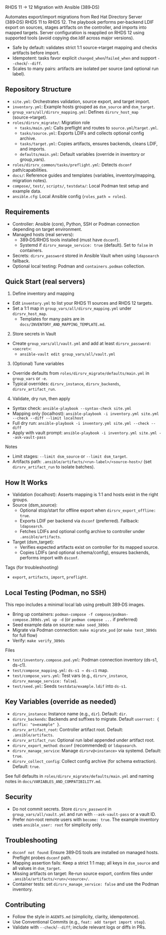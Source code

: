 RHDS 11 → 12 Migration with Ansible (389‑DS)

Automates export/import migrations from Red Hat Directory Server (389‑DS) RHDS 11 to RHDS 12. The playbook performs per‑backend LDIF export on sources, stages artifacts on the controller, and imports into mapped targets. Server configuration is reapplied on RHDS 12 using supported tools (avoid copying dse.ldif across major versions).

- Safe by default: validates strict 1:1 source→target mapping and checks artifacts before import.
- Idempotent: tasks favor explicit `changed_when`/`failed_when` and support `--check`/`--diff`.
- Scales to many pairs: artifacts are isolated per source (and optional run label).


## Repository Structure
- `site.yml`: Orchestrates validation, source export, and target import.
- `inventory.yml`: Example hosts grouped as `dsm_source` and `dsm_target`.
- `group_vars/all/dirsrv_mapping.yml`: Defines `dirsrv_host_map` (source→target).
- `roles/dirsrv_migrate/`: Migration role
  - `tasks/main.yml`: Calls preflight and routes to `source.yml`/`target.yml`.
  - `tasks/source.yml`: Exports LDIFs and collects optional config archive.
  - `tasks/target.yml`: Copies artifacts, ensures backends, cleans LDIF, and imports.
  - `defaults/main.yml`: Default variables (override in inventory or group_vars).
- `roles/dirsrv_common/tasks/preflight.yml`: Detects `dsconf` path/capabilities.
- `docs/`: Reference guides and templates (variables, inventory/mapping, migration notes).
- `compose/`, `test/`, `scripts/`, `testdata/`: Local Podman test setup and example data.
- `ansible.cfg`: Local Ansible config (`roles_path = roles`).


## Requirements
- Controller: Ansible (core), Python, SSH or Podman connection depending on target environment.
- Managed hosts (real servers):
  - 389‑DS/RHDS tools installed (must have `dsconf`).
  - Systemd if `dirsrv_manage_service: true` (default). Set to `false` in containers.
- Secrets: `dirsrv_password` stored in Ansible Vault when using `ldapsearch` fallback.
- Optional local testing: Podman and `containers.podman` collection.


## Quick Start (real servers)
1) Define inventory and mapping
- Edit `inventory.yml` to list your RHDS 11 sources and RHDS 12 targets.
- Set a 1:1 map in `group_vars/all/dirsrv_mapping.yml` under `dirsrv_host_map`.
  - Templates for many pairs are in `docs/INVENTORY_AND_MAPPING_TEMPLATE.md`.

2) Store secrets in Vault
- Create `group_vars/all/vault.yml` and add at least `dirsrv_password: <secret>`:
  - `ansible-vault edit group_vars/all/vault.yml`

3) (Optional) Tune variables
- Override defaults from `roles/dirsrv_migrate/defaults/main.yml` in `group_vars` or `-e`.
- Typical overrides: `dirsrv_instance`, `dirsrv_backends`, `dirsrv_artifact_run`.

4) Validate, dry run, then apply
- Syntax check: `ansible-playbook --syntax-check site.yml`
- Mapping only (localhost): `ansible-playbook -i inventory.yml site.yml --check --diff --limit localhost`
- Full dry run: `ansible-playbook -i inventory.yml site.yml --check --diff`
- Apply with vault prompt: `ansible-playbook -i inventory.yml site.yml --ask-vault-pass`

Notes
- Limit stages: `--limit dsm_source` or `--limit dsm_target`.
- Artifacts path: `.ansible/artifacts/<run-label>/<source-host>/` (set `dirsrv_artifact_run` to isolate batches).


## How It Works
- Validation (localhost): Asserts mapping is 1:1 and hosts exist in the right groups.
- Source (dsm_source):
  - Optional stop/start for offline export when `dirsrv_export_offline: true`.
  - Exports LDIF per backend via `dsconf` (preferred). Fallback: `ldapsearch`.
  - Fetches LDIFs and optional config archive to controller under `.ansible/artifacts`.
- Target (dsm_target):
  - Verifies expected artifacts exist on controller for its mapped source.
  - Copies LDIFs (and optional schema/config), ensures backends, performs import with `dsconf`.

Tags (for troubleshooting)
- `export`, `artifacts`, `import`, `preflight`.


## Local Testing (Podman, no SSH)
This repo includes a minimal local lab using prebuilt 389‑DS images.

- Bring up containers: `podman-compose -f compose/podman-compose.389ds.yml up -d` (or `podman compose ...` if preferred)
- Seed example data on source: `make seed_389ds`
- Migrate via Podman connection: `make migrate_pod` (or `make test_389ds` for full flow)
- Verify: `make verify_389ds`

Files
- `test/inventory.compose.pod.yml`: Podman connection inventory (ds-s1, ds-c1).
- `test/compose_mapping.yml`: `ds-s1 → ds-c1` map.
- `test/compose_vars.yml`: Test vars (e.g., `dirsrv_instance`, `dirsrv_manage_service: false`).
- `test/seed.yml`: Seeds `testdata/example.ldif` into `ds-s1`.


## Key Variables (override as needed)
- `dirsrv_instance`: Instance name (e.g., `dir`). Default: `dir`.
- `dirsrv_backends`: Backends and suffixes to migrate. Default `userroot: { suffix: "o=example" }`.
- `dirsrv_artifact_root`: Controller artifact root. Default: `.ansible/artifacts`.
- `dirsrv_artifact_run`: Optional run label appended under artifact root.
- `dirsrv_export_method`: `dsconf` (recommended) or `ldapsearch`.
- `dirsrv_manage_service`: Manage `dirsrv@<instance>` via systemd. Default: `true`.
- `dirsrv_collect_config`: Collect config archive (for schema extraction). Default: `true`.

See full defaults in `roles/dirsrv_migrate/defaults/main.yml` and naming notes in `docs/VARIABLES_AND_COMPATIBILITY.md`.


## Security
- Do not commit secrets. Store `dirsrv_password` in `group_vars/all/vault.yml` and run with `--ask-vault-pass` or a vault ID.
- Prefer non‑root remote users with `become: true`. The example inventory uses `ansible_user: root` for simplicity only.


## Troubleshooting
- `dsconf not found`: Ensure 389‑DS tools are installed on managed hosts. Preflight probes `dsconf` path.
- Mapping assertion fails: Keep a strict 1:1 map; all keys in `dsm_source` and all values in `dsm_target`.
- Missing artifacts on target: Re‑run source export, confirm files under `.ansible/artifacts/<run>/<source>/`.
- Container tests: set `dirsrv_manage_service: false` and use the Podman inventory.


## Contributing
- Follow the style in `AGENTS.md` (simplicity, clarity, idempotence).
- Use Conventional Commits (e.g., `feat: add target import step`).
- Validate with `--check`/`--diff`; include relevant logs or diffs in PRs.

